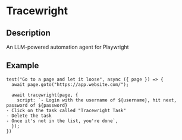 # Tracewright

## Description

An LLM-powered automation agent for Playwright

## Example

```
test("Go to a page and let it loose", async ({ page }) => {
  await page.goto("https://app.website.com/");

  await tracewright(page, {
    script: `- Login with the username of ${username}, hit next, password of ${password}
- Click on the task called "Tracewright Task"
- Delete the task
- Once it's not in the list, you're done`,
  });
})
```

<!-- ## Features

[Dependabot](https://docs.github.com/en/code-security/dependabot/dependabot-version-updates/configuring-dependabot-version-updates#enabling-github-dependabot-version-updates), [Changesets](https://github.com/changesets/changesets) ([cli](https://github.com/changesets/changesets/blob/main/docs/intro-to-using-changesets.md), [actions](https://github.com/changesets/changesets/blob/main/docs/intro-to-using-changesets.md))

## Configuration

These are some configurations considerations when settings up the repo and applying our workflow. See the links above for docs on the tools themselves.

### Changeset Config

The changelog generator uses a repo path. Update the path and check other settings overall in `.changeset/config.json`.

### Github Action workflow

There are a few commented lines that aren't application to this template but might be for OSS packages in `.github/workflows/release.yml`.

### Github Actions Permissions

For automatic gtihub releases via actions, double-check that the "Allow GitHub Actions to create and approve pull requests" option is enabled in the repo's [settings page](https://github.com/TenKeyLabs/oss-template/settings/actions).

### NPM Publishing Token

For automatica NPM publishing via actions...

1. Add a new package in the [tenkeylabs npm org](https://www.npmjs.com/settings/tenkeylabs/packages)
1. Generate a new [NPM token](https://docs.npmjs.com/about-access-tokens#about-granular-access-tokens) that has read/write access scoped to specific package.
1. Add the token to 1Password with the expiry date.
1. Add the token to the [repo's secrets](https://github.com/TenKeyLabs/oss-template/settings/secrets/actions) with the name that matches the one used in the workflow (default is NPM_TOKEN).

## Evoluationary Options

### Multi-package Monorepo

TBD - Current thoughts are slot in PNPM instead of YARN. Changeset works well with any package manager though. -->

```

```
